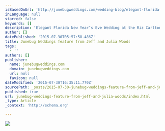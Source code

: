 ```yaml
---
isBasedOnUrl: 'http://junebugweddings.com/wedding-blog/elegant-florida-new-years-eve-wedding-at-the-riz-carlton-golf-resort-ashley-and-adam/'
inLanguage: null
starred: false
keywords: []
description: 'Elegant Florida New Year’s Eve Wedding at the Riz Carlton Golf Resort – Ashley and Adam April 29, 2015'
author: []
datePublished: '2015-07-30T05:57:58.486Z'
title: Junebug Weddings feature from Jeff and Julia Woods
tags:
  - ''
authors: []
publisher:
  name: junebugweddings.com
  domain: junebugweddings.com
  url: null
  favicon: null
dateModified: '2015-07-30T16:35:11.770Z'
sourcePath: _posts/2015-07-30-junebug-weddings-feature-from-jeff-and-julia-woods.md
published: true
url: junebug-weddings-feature-from-jeff-and-julia-woods/index.html
_type: Article
_context: 'http://schema.org'

---
```

![](http://junebugweddings.com/img/whatjunebugloves/june2010/Ritz-Carlton-Naples-Florida-wedding-Ashley-Adam-Jeffrey-Julia-Woods-3.jpg)